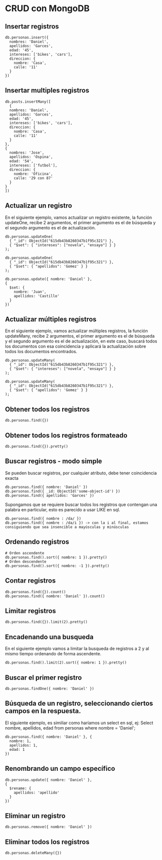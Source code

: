 
# CRUD con MongoDB

## Insertar registros
```
db.personas.insert({
  nombres: 'Daniel',
  apellidos: 'Garces',
  edad: '45',
  intereses: ['bikes', 'cars'],
  direccion: {
    nombre: 'Casa',
    calle: '11'
  }
})
```

## Insertar multiples registros

```
db.posts.insertMany([
  {
  nombres: 'Daniel',
  apellidos: 'Garces',
  edad: '45',
  intereses: ['bikes', 'cars'],
  direccion: {
    nombre: 'Casa',
    calle: '11'
  }
},
{
  nombres: 'Jose',
  apellidos: 'Ospina',
  edad: '54',
  intereses: ['futbol'],
  direccion: {
    nombre: 'Oficina',
    calle: '29 con 87'
  }
}
])
```

## Actualizar un registro
En el siguiente ejemplo, vamos actualizar un registro existente, la función updateOne, recibe 2 argumentos, el primer argumento es el de búsqueda y el segundo argumento es el de actualización.
```
db.personas.updateOne(
  { "_id": ObjectId("615db43b8260347b1f95c321") },
  { "$set": { "intereses": ["novela", "ensayo"] } }
);

db.personas.updateOne(
  { "_id": ObjectId("615db43b8260347b1f95c321") },
  { "$set": { "apellidos": 'Gomez' } }
);

db.personas.update({ nombre: 'Daniel' },
{
  $set: {
    nombre: 'Juan',
    apellidos: 'Castillo'
  }
})
```

## Actualizar múltiples registros
En el siguiente ejemplo, vamos actualizar múltiples registros, la función updateMany, recibe 2 argumentos, el primer argumento es el de búsqueda y el segundo argumento es el de actualización, en este caso, buscará todos los documentos con esa coincidencia y aplicará la actualización sobre todos los documentos encontrados.
```
db.personas.updateMany(
  { "_id": ObjectId("615db43b8260347b1f95c321") },
  { "$set": { "intereses": ["novela", "ensayo"] } }
);

db.personas.updateMany(
  { "_id": ObjectId("615db43b8260347b1f95c321") },
  { "$set": { "apellidos": 'Gomez' } }
);
```

## Obtener todos los registros

```
db.personas.find({})
```

## Obtener todos los registros formateado

```
db.personas.find({}).pretty()
```

## Buscar registros - modo simple
Se pueden buscar registros, por cualquier atributo, debe tener coincidencia exacta
```
db.personas.find({ nombre: 'Daniel' })
db.personas.find({ _id: ObjectId('some-object-id') })
db.personas.find({ apellidos: 'Garces' })
```
Supongamos que se requiere buscar todos los registros que contengan una palabra en particular, esto es parecido a usar LIKE en sql.
```
db.personas.find({ nombre : /da/ })
db.personas.find({ nombre : /da/i }) -> con la i al final, estamos consiguiendo que sea insencible a mayúsculas y minúsculas
```


## Ordenando registros 

```
# Orden ascendente
db.personas.find().sort({ nombre: 1 }).pretty()
# Orden descendente
db.personas.find().sort({ nombre: -1 }).pretty()
```

## Contar registros

```
db.personas.find({}).count()
db.personas.find({ nombre: 'Daniel' }).count()
```

## Limitar registros

```
db.personas.find({}).limit(2).pretty()
```

## Encadenando una busqueda
En el siguiente ejemplo vamos a limitar la busqueda de registros a 2 y al mismo tiempo ordenando de forma ascendente.
```
db.personas.find().limit(2).sort({ nombre: 1 }).pretty()
```

## Buscar el primer registro

```
db.personas.findOne({ nombre: 'Daniel' })
```

## Búsqueda de un registro, seleccionando ciertos campos en la respuesta.
El siguiente ejemplo, es similiar como haríamos un select en sql, ej: Select nombre, apellidos, edad from personas where nombre = 'Daniel';
```
db.personas.find({ nombre: 'Daniel' }, {
  nombre: 1,
  apellidos: 1,
  edad: 1
})
```

## Renombrando un campo específico

```
db.personas.update({ nombre: 'Daniel' },
{
  $rename: {
    apellidos: 'apellido'
  }
})
```

## Eliminar un registro

```
db.personas.remove({ nombre: 'Daniel' })
```

## Eliminar todos los registros

```
db.personas.deleteMany({})
```

